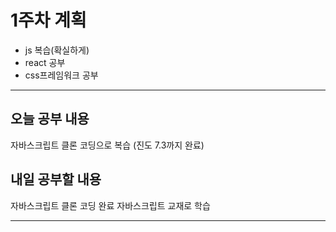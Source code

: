 # 1주차 계획
 
- js 복습(확실하게)
- react 공부
- css프레임워크 공부
------------------
## 오늘 공부 내용
자바스크립트 클론 코딩으로 복습
(진도 7.3까지 완료)

## 내일 공부할 내용
자바스크립트 클론 코딩 완료
자바스크립트 교재로 학습


------------------
